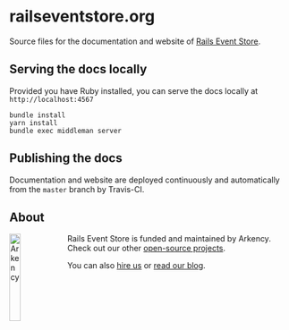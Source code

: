 # railseventstore.org

Source files for the documentation and website of [Rails Event Store](https://railseventstore.org).

## Serving the docs locally

Provided you have Ruby installed, you can serve the docs locally at `http://localhost:4567`

```
bundle install
yarn install
bundle exec middleman server
```

## Publishing the docs

Documentation and website are deployed continuously and automatically from the `master` branch by Travis-CI.

## About

<img src="http://arkency.com/images/arkency.png" alt="Arkency" width="20%" align="left" />

Rails Event Store is funded and maintained by Arkency. Check out our other [open-source projects](https://github.com/arkency).

You can also [hire us](http://arkency.com) or [read our blog](http://blog.arkency.com).

